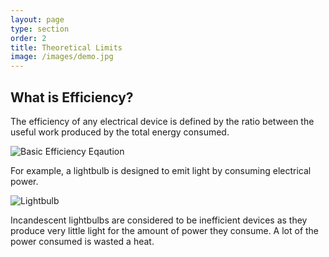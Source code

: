 ```yaml
---
layout: page
type: section
order: 2
title: Theoretical Limits
image: /images/demo.jpg
---
```


## What is Efficiency?

The efficiency of any electrical device is defined by the ratio between the useful work produced by the total energy consumed. 

![Basic Efficiency Eqaution](https://latex.codecogs.com/gif.latex?Efficency&space;=\frac{Useful\&space;Work\&space;Produced}{Total\&space;Energy\&space;Consumed})



For example, a lightbulb is designed to emit light by consuming electrical power.

![Lightbulb](/images/demo.jpg)

Incandescent lightbulbs are considered to be inefficient devices as they produce very little light for the amount of power they consume. A lot of the power consumed is wasted a heat.